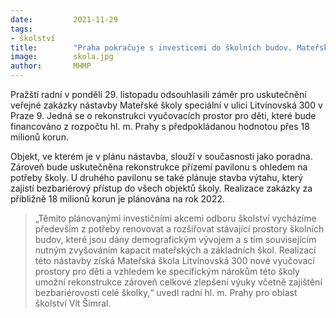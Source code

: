 ```yaml
---
date:         2021-11-29
tags:        
- školství
title:        "Praha pokračuje s investicemi do školních budov. Mateřská škola Litvínovská získá na své rozšíření přes 18 milionů korun"
image: 	      skola.jpg
author:       MHMP
---
```


Pražští radní v pondělí 29. listopadu odsouhlasili záměr pro uskutečnění veřejné zakázky nástavby Mateřské školy speciální v ulici Litvínovská 300 v Praze 9. Jedná se o rekonstrukci vyučovacích prostor pro děti, které bude financováno z rozpočtu hl. m. Prahy s předpokládanou hodnotou přes 18 milionů korun.

Objekt, ve kterém je v plánu nástavba, slouží v současnosti jako poradna. Zároveň bude uskutečněna rekonstrukce přízemí pavilonu s ohledem na potřeby školy. U druhého pavilonu se také plánuje stavba výtahu, který zajistí bezbariérový přístup do všech objektů školy. Realizace zakázky za přibližně 18 milionů korun je plánována na rok 2022.

> „Těmito plánovanými investičními akcemi odboru školství vycházíme především z potřeby renovovat a rozšiřovat stávající prostory školních budov, které jsou dány demografickým vývojem a s tím souvisejícím nutným zvyšováním kapacit mateřských a základních škol. Realizací této nástavby získá Mateřská škola Litvínovská 300 nové vyučovací prostory pro děti a vzhledem ke specifickým nárokům této školy umožní rekonstrukce zároveň celkové zlepšení výuky včetně zajištění bezbariérovosti celé školky,“ uvedl radní hl. m. Prahy pro oblast školství Vít Šimral.
